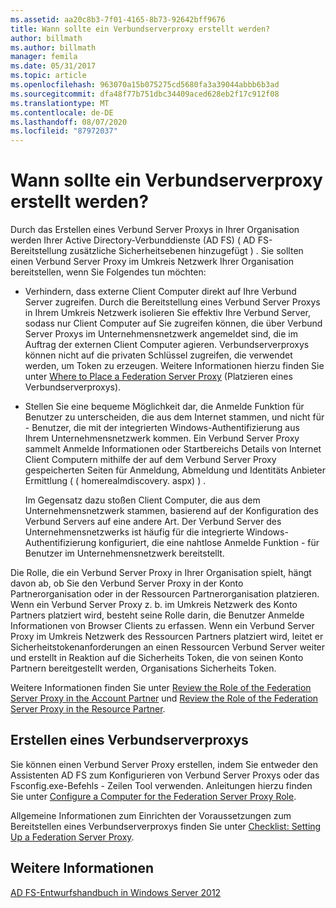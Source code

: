 ```yaml
---
ms.assetid: aa20c8b3-7f01-4165-8b73-92642bff9676
title: Wann sollte ein Verbundserverproxy erstellt werden?
author: billmath
ms.author: billmath
manager: femila
ms.date: 05/31/2017
ms.topic: article
ms.openlocfilehash: 963070a15b075275cd5680fa3a39044abbb6b3ad
ms.sourcegitcommit: dfa48f77b751dbc34409aced628eb2f17c912f08
ms.translationtype: MT
ms.contentlocale: de-DE
ms.lasthandoff: 08/07/2020
ms.locfileid: "87972037"
---
```

# <a name="when-to-create-a-federation-server-proxy"></a>Wann sollte ein Verbundserverproxy erstellt werden?

Durch das Erstellen eines Verbund Server Proxys in Ihrer Organisation werden Ihrer Active Directory-Verbunddienste (AD FS) \( AD FS-Bereitstellung zusätzliche Sicherheitsebenen hinzugefügt \) . Sie sollten einen Verbund Server Proxy im Umkreis Netzwerk Ihrer Organisation bereitstellen, wenn Sie Folgendes tun möchten:

-   Verhindern, dass externe Client Computer direkt auf Ihre Verbund Server zugreifen. Durch die Bereitstellung eines Verbund Server Proxys in Ihrem Umkreis Netzwerk isolieren Sie effektiv Ihre Verbund Server, sodass nur Client Computer auf Sie zugreifen können, die über Verbund Server Proxys im Unternehmensnetzwerk angemeldet sind, die im Auftrag der externen Client Computer agieren. Verbundserverproxys können nicht auf die privaten Schlüssel zugreifen, die verwendet werden, um Token zu erzeugen. Weitere Informationen hierzu finden Sie unter [Where to Place a Federation Server Proxy](Where-to-Place-a-Federation-Server-Proxy.md) (Platzieren eines Verbundserverproxys).

-   Stellen Sie eine bequeme Möglichkeit dar, die Anmelde Funktion für Benutzer zu unterscheiden, die aus dem Internet stammen, und nicht für \- Benutzer, die mit der integrierten Windows-Authentifizierung aus Ihrem Unternehmensnetzwerk kommen. Ein Verbund Server Proxy sammelt Anmelde Informationen oder Startbereichs Details von Internet Client Computern mithilfe der auf dem Verbund Server Proxy gespeicherten Seiten für Anmeldung, Abmeldung und Identitäts Anbieter Ermittlung ( \( homerealmdiscovery. aspx) \) .

    Im Gegensatz dazu stoßen Client Computer, die aus dem Unternehmensnetzwerk stammen, basierend auf der Konfiguration des Verbund Servers auf eine andere Art. Der Verbund Server des Unternehmensnetzwerks ist häufig für die integrierte Windows-Authentifizierung konfiguriert, die eine nahtlose Anmelde Funktion \- für Benutzer im Unternehmensnetzwerk bereitstellt.

Die Rolle, die ein Verbund Server Proxy in Ihrer Organisation spielt, hängt davon ab, ob Sie den Verbund Server Proxy in der Konto Partnerorganisation oder in der Ressourcen Partnerorganisation platzieren. Wenn ein Verbund Server Proxy z. b. im Umkreis Netzwerk des Konto Partners platziert wird, besteht seine Rolle darin, die Benutzer Anmelde Informationen von Browser Clients zu erfassen. Wenn ein Verbund Server Proxy im Umkreis Netzwerk des Ressourcen Partners platziert wird, leitet er Sicherheitstokenanforderungen an einen Ressourcen Verbund Server weiter und erstellt in Reaktion auf die Sicherheits Token, die von seinen Konto Partnern bereitgestellt werden, Organisations Sicherheits Token.

Weitere Informationen finden Sie unter [Review the Role of the Federation Server Proxy in the Account Partner](Review-the-Role-of-the-Federation-Server-Proxy-in-the-Account-Partner.md) und [Review the Role of the Federation Server Proxy in the Resource Partner](Review-the-Role-of-the-Federation-Server-Proxy-in-the-Resource-Partner.md).

## <a name="how-to-create-a-federation-server-proxy"></a>Erstellen eines Verbundserverproxys
Sie können einen Verbund Server Proxy erstellen, indem Sie entweder den Assistenten AD FS zum Konfigurieren von Verbund Server Proxys oder das Fsconfig.exe-Befehls \- Zeilen Tool verwenden. Anleitungen hierzu finden Sie unter [Configure a Computer for the Federation Server Proxy Role](../../ad-fs/deployment/Configure-a-Computer-for-the-Federation-Server-Proxy-Role.md).

Allgemeine Informationen zum Einrichten der Voraussetzungen zum Bereitstellen eines Verbundserverproxys finden Sie unter [Checklist: Setting Up a Federation Server Proxy](../../ad-fs/deployment/Checklist--Setting-Up-a-Federation-Server-Proxy.md).

## <a name="see-also"></a>Weitere Informationen
[AD FS-Entwurfshandbuch in Windows Server 2012](AD-FS-Design-Guide-in-Windows-Server-2012.md)
